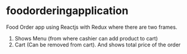 # foodorderingapplication
Food Order app using Reactjs with Redux where there are two frames.
1. Shows Menu (from where cashier can add product to cart)
2. Cart (Can be removed from cart). And shows total price of the order
